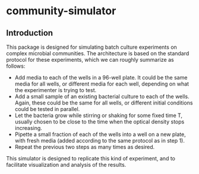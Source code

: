 # community-simulator

## Introduction
This package is designed for simulating batch culture experiments on complex microbial communities. The architecture is based on the standard protocol for these experiments, which we can roughly summarize as follows:
- Add media to each of the wells in a 96-well plate. It could be the same media for all wells, or different media for each well, depending on what the experimenter is trying to test.
- Add a small sample of an existing bacterial culture to each of the wells. Again, these could be the same for all wells, or different initial conditions could be tested in parallel.
- Let the bacteria grow while stirring or shaking for some fixed time T, usually chosen to be close to the time when the optical density stops increasing.
- Pipette a small fraction of each of the wells into a well on a new plate, with fresh media (added according to the same protocol as in step 1).
- Repeat the previous two steps as many times as desired.

This simulator is designed to replicate this kind of experiment, and to facilitate visualization and analysis of the results.
